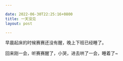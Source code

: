 ```yaml
---

date: 2022-06-30T22:25:16+0800
title: 一天没见
layout: post

---
```


早晨起床的时候赛赛还没有醒，晚上下班已经睡了。

回来刚一会，听赛赛醒了，小哭，进去哄了一会，睡着了~
